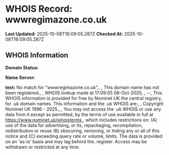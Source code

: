 # WHOIS Record: wwwregimazone.co.uk

**Last Updated:** 2025-10-08T16:09:05.287Z
**Checked At:** 2025-10-08T16:09:05.287Z

## WHOIS Information

**Domain Status:** 

**Name Server:** 

**text:** No match for "wwwregimazone.co.uk"., , This domain name has not been registered., , WHOIS lookup made at 17:09:05 08-Oct-2025, , --, This WHOIS information is provided for free by Nominet UK the central registry, for .uk domain names. This information and the .uk WHOIS are:, , Copyright Nominet UK 1996 - 2025., , You may not access the .uk WHOIS or use any data from it except as permitted, by the terms of use available in full at https://www.nominet.uk/whoisterms,, which includes restrictions on: (A) use of the data for advertising, or its, repackaging, recompilation, redistribution or reuse (B) obscuring, removing, or hiding any or all of this notice and (C) exceeding query rate or volume, limits. The data is provided on an 'as-is' basis and may lag behind the, register. Access may be withdrawn or restricted at any time.

